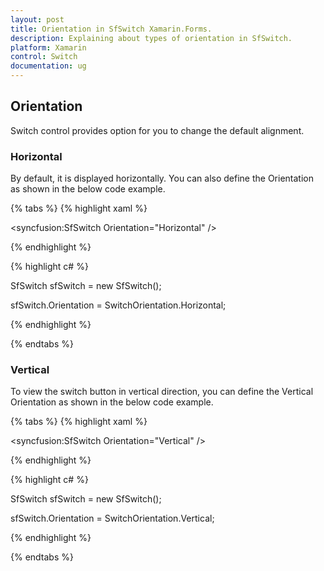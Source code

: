```yaml
---
layout: post
title: Orientation in SfSwitch Xamarin.Forms.
description: Explaining about types of orientation in SfSwitch.
platform: Xamarin
control: Switch
documentation: ug
---
```


## Orientation

Switch control provides option for you to change the default alignment. 

### Horizontal 

By default, it is displayed horizontally. You can also define the Orientation as shown in the below code example.

{% tabs %}
{% highlight xaml %}

<syncfusion:SfSwitch Orientation="Horizontal" />

{% endhighlight %}

{% highlight c# %}

SfSwitch sfSwitch = new SfSwitch();

sfSwitch.Orientation = SwitchOrientation.Horizontal;

{% endhighlight %}

{% endtabs %}

### Vertical

To view the switch button in vertical direction, you can define the Vertical Orientation as shown in the below code example.

{% tabs %}
{% highlight xaml %}

<syncfusion:SfSwitch Orientation="Vertical" />

{% endhighlight %}

{% highlight c# %}

SfSwitch sfSwitch = new SfSwitch();

sfSwitch.Orientation = SwitchOrientation.Vertical;

{% endhighlight %}

{% endtabs %}